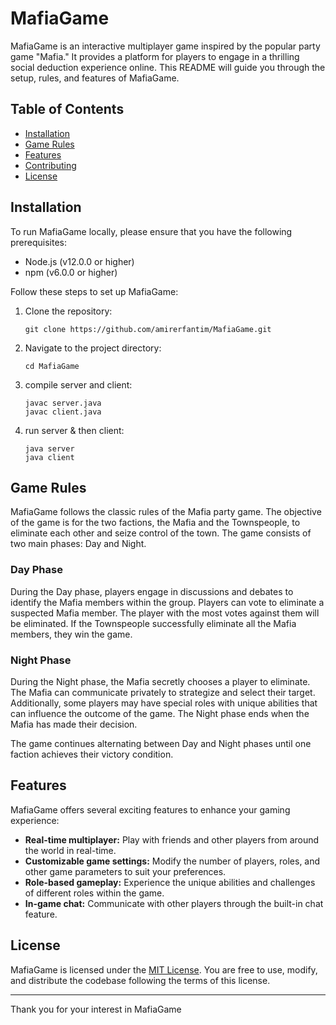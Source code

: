 
# MafiaGame

MafiaGame is an interactive multiplayer game inspired by the popular party game "Mafia." It provides a platform for players to engage in a thrilling social deduction experience online. This README will guide you through the setup, rules, and features of MafiaGame.

## Table of Contents

- [Installation](#installation)
- [Game Rules](#game-rules)
- [Features](#features)
- [Contributing](#contributing)
- [License](#license)

## Installation

To run MafiaGame locally, please ensure that you have the following prerequisites:

- Node.js (v12.0.0 or higher)
- npm (v6.0.0 or higher)

Follow these steps to set up MafiaGame:

1. Clone the repository:

   ```shell
   git clone https://github.com/amirerfantim/MafiaGame.git
   ```

2. Navigate to the project directory:

   ```shell
   cd MafiaGame
   ```

3. compile server and client:

   ```shell
   javac server.java
   javac client.java
   ```

4. run server & then client:

   ```shell
   java server
   java client
   ```


## Game Rules

MafiaGame follows the classic rules of the Mafia party game. The objective of the game is for the two factions, the Mafia and the Townspeople, to eliminate each other and seize control of the town. The game consists of two main phases: Day and Night.

### Day Phase

During the Day phase, players engage in discussions and debates to identify the Mafia members within the group. Players can vote to eliminate a suspected Mafia member. The player with the most votes against them will be eliminated. If the Townspeople successfully eliminate all the Mafia members, they win the game.

### Night Phase

During the Night phase, the Mafia secretly chooses a player to eliminate. The Mafia can communicate privately to strategize and select their target. Additionally, some players may have special roles with unique abilities that can influence the outcome of the game. The Night phase ends when the Mafia has made their decision.

The game continues alternating between Day and Night phases until one faction achieves their victory condition.

## Features

MafiaGame offers several exciting features to enhance your gaming experience:

- **Real-time multiplayer:** Play with friends and other players from around the world in real-time.
- **Customizable game settings:** Modify the number of players, roles, and other game parameters to suit your preferences.
- **Role-based gameplay:** Experience the unique abilities and challenges of different roles within the game.
- **In-game chat:** Communicate with other players through the built-in chat feature.


## License

MafiaGame is licensed under the [MIT License](https://github.com/amirerfantim/MafiaGame/blob/main/LICENSE). You are free to use, modify, and distribute the codebase following the terms of this license.

---

Thank you for your interest in MafiaGame
